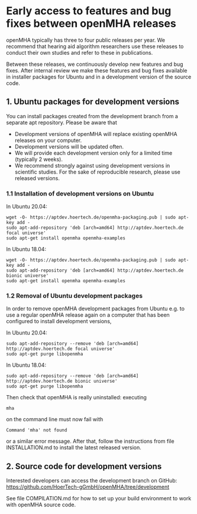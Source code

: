 # Early access to features and bug fixes between openMHA releases

openMHA typically has three to four public releases per year.
We recommend that hearing aid algorithm researchers use these
releases to conduct their own studies and refer to these in
publications.

Between these releases, we continuously develop new features and bug
fixes.  After internal review we make these features and bug fixes
available in installer packages for Ubuntu and in a development
version of the source code.

## 1. Ubuntu packages for development versions

You can install packages created from the development branch from a
separate apt repository.  Please be aware that

* Development versions of openMHA will replace existing openMHA releases on
  your computer.
* Development versions will be updated often.
* We will provide each development version only for a limited time (typically
  2 weeks).
* We recommend strongly against using development versions in scientific
  studies.  For the sake of reproducible research, please use released versions.

### 1.1 Installation of development versions on Ubuntu

In Ubuntu 20.04:

    wget -O- https://aptdev.hoertech.de/openmha-packaging.pub | sudo apt-key add -
    sudo apt-add-repository 'deb [arch=amd64] http://aptdev.hoertech.de focal universe'
    sudo apt-get install openmha openmha-examples

In Ubuntu 18.04:

    wget -O- https://aptdev.hoertech.de/openmha-packaging.pub | sudo apt-key add -
    sudo apt-add-repository 'deb [arch=amd64] http://aptdev.hoertech.de bionic universe'
    sudo apt-get install openmha openmha-examples

### 1.2 Removal of Ubuntu development packages

In order to remove openMHA development packages from Ubuntu e.g. to use
a regular openMHA release again on a computer that has been configured
to install development versions,

In Ubuntu 20.04:

    sudo apt-add-repository --remove 'deb [arch=amd64] http://aptdev.hoertech.de focal universe'
    sudo apt-get purge libopenmha

In Ubuntu 18.04:

    sudo apt-add-repository --remove 'deb [arch=amd64] http://aptdev.hoertech.de bionic universe'
    sudo apt-get purge libopenmha

Then check that openMHA is really uninstalled: executing

    mha
    
on the command line must now fail with

    Command 'mha' not found

or a similar error message.  After that, follow the instructions from
file INSTALLATION.md to install the latest released version.

## 2. Source code for development versions

Interested developers can access the development branch on
GitHub: https://github.com/HoerTech-gGmbH/openMHA/tree/development

See file COMPILATION.md for how to set up your build environment to
work with openMHA source code.
